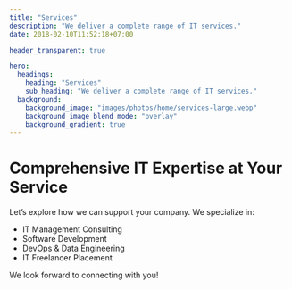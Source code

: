 ```yaml
---
title: "Services"
description: "We deliver a complete range of IT services."
date: 2018-02-10T11:52:18+07:00

header_transparent: true

hero:
  headings:
    heading: "Services"
    sub_heading: "We deliver a complete range of IT services."
  background:
    background_image: "images/photos/home/services-large.webp"
    background_image_blend_mode: "overlay"
    background_gradient: true
---
```


# Comprehensive IT Expertise at Your Service

Let’s explore how we can support your company. We specialize in:

- IT Management Consulting
- Software Development
- DevOps & Data Engineering
- IT Freelancer Placement

We look forward to connecting with you!